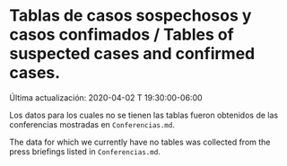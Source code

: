 # Tablas de casos sospechosos y casos confimados / Tables of suspected cases and confirmed cases.

Última actualización: 2020-04-02 T 19:30:00-06:00

Los datos para los cuales no se tienen las tablas fueron obtenidos de las conferencias mostradas en ```Conferencias.md```.

The data for which we currently have no tables was collected from the press briefings listed in ```Conferencias.md```.

